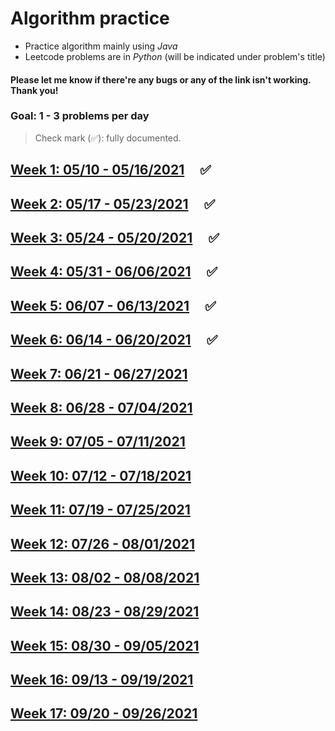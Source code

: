 # Algorithm practice
* Practice algorithm mainly using *Java*
* Leetcode problems are in *Python* (will be indicated under problem's title)

#### Please let me know if there're any bugs or any of the link isn't working. Thank you!

### Goal: 1 - 3 problems per day

> Check mark (✅): fully documented.

## [Week 1: 05/10 - 05/16/2021](Readmes/week1_05.10-05.16.21.md) &nbsp; &nbsp; ✅
## [Week 2: 05/17 - 05/23/2021](Readmes/week2_05.17-05.23.21.md) &nbsp; &nbsp; ✅
## [Week 3: 05/24 - 05/20/2021](Readmes/week3_05.24-05.30.21.md) &nbsp; &nbsp; ✅
## [Week 4: 05/31 - 06/06/2021](Readmes/week4_05.31-06.06.21.md) &nbsp; &nbsp; ✅
## [Week 5: 06/07 - 06/13/2021](Readmes/week5_06.07-06.13.21.md) &nbsp; &nbsp; ✅
## [Week 6: 06/14 - 06/20/2021](Readmes/week6_06.14-06.20.21.md) &nbsp; &nbsp; ✅
## [Week 7: 06/21 - 06/27/2021](Readmes/week7_06.21-06.27.21.md)
## [Week 8: 06/28 - 07/04/2021](Readmes/week8_06.28-07.04.21.md)
## [Week 9: 07/05 - 07/11/2021](Readmes/week9_07.05-07.11.21.md)
## [Week 10: 07/12 - 07/18/2021](Readmes/week10_07.12-07.18.21.md)
## [Week 11: 07/19 - 07/25/2021](Readmes/week11_07.19-07.25.21.md)
## [Week 12: 07/26 - 08/01/2021](Readmes/week12_07.26-08.01.21.md)
## [Week 13: 08/02 - 08/08/2021](Readmes/week13_08.02-08.08.21.md)
## [Week 14: 08/23 - 08/29/2021](Readmes/week14_08.23-08.29.21.md)
## [Week 15: 08/30 - 09/05/2021](Readmes/week15_08.30-09.05.21.md)
## [Week 16: 09/13 - 09/19/2021](Readmes/week16_09.13-09.19.21.md)
## [Week 17: 09/20 - 09/26/2021](Readmes/week17_09.20-09.26.21.md)
